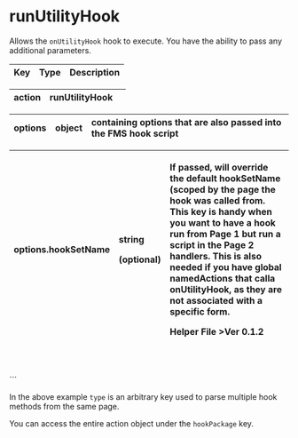 # runUtilityHook

Allows the `onUtilityHook` hook to execute. You have the ability to pass any additional parameters.

| Key | Type | Description |
| :--- | :--- | :--- |


| action | runUtilityHook |  |
| :--- | :--- | :--- |


| options | object | containing options that are also passed into the FMS hook script |
| :--- | :--- | :--- |


<table>
  <thead>
    <tr>
      <th style="text-align:left">options.hookSetName</th>
      <th style="text-align:left">
        <p>string</p>
        <p>(optional)</p>
      </th>
      <th style="text-align:left">
        <p>If passed, will override the default hookSetName (scoped by the page the
          hook was called from. This key is handy when you want to have a hook run
          from Page 1 but run a script in the Page 2 handlers. This is also needed
          if you have global namedActions that calla onUtilityHook, as they are not
          associated with a specific form.</p>
        <p>Helper File &gt;Ver 0.1.2</p>
      </th>
    </tr>
  </thead>
  <tbody></tbody>
</table>

|  |  |  |
| :--- | :--- | :--- |


|  |  |  |
| :--- | :--- | :--- |


\`\`\`

In the above example `type` is an arbitrary key used to parse multiple hook methods from the same page.

You can access the entire action object under the `hookPackage` key.

